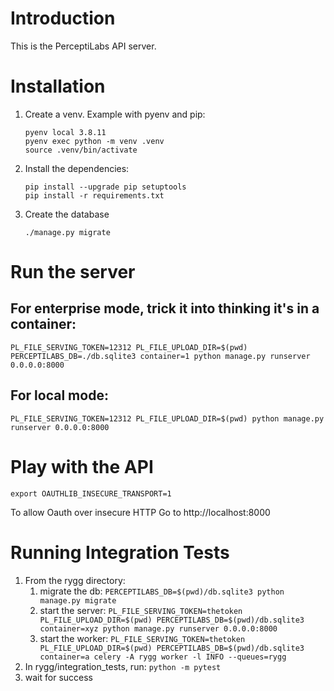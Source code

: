 # Introduction
This is the PerceptiLabs API server.

# Installation
1. Create a venv. Example with pyenv and pip:
    ```
    pyenv local 3.8.11
    pyenv exec python -m venv .venv
    source .venv/bin/activate
    ```

2. Install the dependencies:
    ```
    pip install --upgrade pip setuptools
    pip install -r requirements.txt
    ```

3. Create the database
    ```
    ./manage.py migrate
    ```

# Run the server
## For enterprise mode, trick it into thinking it's in a container:
```
PL_FILE_SERVING_TOKEN=12312 PL_FILE_UPLOAD_DIR=$(pwd) PERCEPTILABS_DB=./db.sqlite3 container=1 python manage.py runserver 0.0.0.0:8000
```
## For local mode:
```
PL_FILE_SERVING_TOKEN=12312 PL_FILE_UPLOAD_DIR=$(pwd) python manage.py runserver 0.0.0.0:8000
```


# Play with the API
```
export OAUTHLIB_INSECURE_TRANSPORT=1
```
To allow Oauth over insecure HTTP
Go to http://localhost:8000

# Running Integration Tests
1. From the rygg directory:
    1. migrate the db: `PERCEPTILABS_DB=$(pwd)/db.sqlite3 python manage.py migrate`
    1. start the server: `PL_FILE_SERVING_TOKEN=thetoken PL_FILE_UPLOAD_DIR=$(pwd) PERCEPTILABS_DB=$(pwd)/db.sqlite3 container=xyz python manage.py runserver 0.0.0.0:8000`
    1. start the worker: `PL_FILE_SERVING_TOKEN=thetoken PL_FILE_UPLOAD_DIR=$(pwd) PERCEPTILABS_DB=$(pwd)/db.sqlite3 container=a celery -A rygg worker -l INFO --queues=rygg`
1. In rygg/integration_tests, run: `python -m pytest`
1. wait for success
